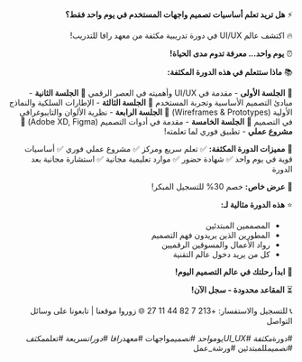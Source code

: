 <div style="direction:rtl;">

⚡ **هل تريد تعلم أساسيات تصميم واجهات المستخدم في يوم واحد فقط؟**

🔥 اكتشف عالم UI/UX في دورة تدريبية مكثفة من معهد رافا للتدريب!

⏰ **يوم واحد... معرفة تدوم مدى الحياة!**

📚 **ماذا ستتعلم في هذه الدورة المكثفة:**

🎯 **الجلسة الأولى** - مقدمة في UI/UX وأهميته في العصر الرقمي
🎯 **الجلسة الثانية** - مبادئ التصميم الأساسية وتجربة المستخدم
🎯 **الجلسة الثالثة** - الإطارات السلكية والنماذج الأولية (Wireframes & Prototypes)
🎯 **الجلسة الرابعة** - نظرية الألوان والتايبوغرافي في التصميم
🎯 **الجلسة الخامسة** - مقدمة في أدوات التصميم (Adobe XD, Figma)
🎯 **مشروع عملي** - تطبيق فوري لما تعلمته!

💎 **مميزات الدورة المكثفة:**
✅ تعلم سريع ومركز
✅ مشروع عملي فوري
✅ أساسيات قوية في يوم واحد
✅ شهادة حضور
✅ موارد تعليمية مجانية
✅ استشارة مجانية بعد الدورة

🎁 **عرض خاص:** خصم 30% للتسجيل المبكر!

⭐ **هذه الدورة مثالية لـ:**

- المصممين المبتدئين
- المطورين الذين يريدون فهم التصميم
- رواد الأعمال والمسوقين الرقميين
- كل من يريد دخول عالم التقنية

🚀 **ابدأ رحلتك في عالم التصميم اليوم!**

⏳ **المقاعد محدودة - سجل الآن!**

📞 للتسجيل والاستفسار: +213 7 82 44 11 27
🌐 زوروا موقعنا | تابعونا على وسائل التواصل

#دورة*مكثفة #UI_UX*يوم*واحد #تصميم*واجهات #معهد*رافا #دورات*سريعة #تعلم*مكثف #تصميم*للمبتدئين #ورشة_عمل

</div>

